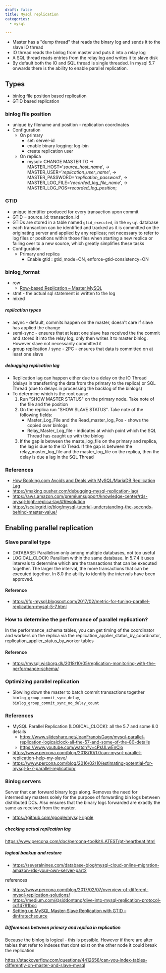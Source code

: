 ```yaml
---
draft: false
title: Mysql replication
categories:
  - mysql

---
```


* Master has a "dump thread" that reads the binary log and sends it to the slave IO thread
* IO thread reads the binlog from master and puts it into a relay log
* A SQL thread reads entries from the relay log and writes it to slave disk
* By default both the IO and SQL thread is single threaded. In mysql 5.7 onwards there is the ability to enable parallel replication.


## Types

* binlog file position based replication
* GTID based replication

### binlog file position

* unique by filename and position - replication coordinates
* Configuration
    * On primary
        * set: server-id
        * enable binary logging: log-bin
        * create replication user
    * On replica
        * mysql> CHANGE MASTER TO -> MASTER\_HOST='*source\_host\_name*', -> MASTER\_USER='*replication\_user\_name*', -> MASTER\_PASSWORD='*replication\_password*', -> MASTER\_LOG\_FILE='*recorded\_log\_file\_name*', -> MASTER\_LOG\_POS=*recorded\_log\_position*;

### GTID

* unique identifier produced for every transaction upon commit
* GTID = source\_id: transaction\_id
* GTIDs are stored in a table named `gtid_executed`, in the `mysql` database
* each transaction can be identified and tracked as it is committed on the originating server and applied by any replicas; not necessary to refer to log files or positions within those files when starting a new replica or failing over to a new source, which greatly simplifies these tasks
* Configuration
    * Primary and replica
        * Enable gtid : gtid\_mode=ON, enforce-gtid-consistency=ON

### binlog\_format

* row
    * [Row-based Replication – Master MySQL](http://www.tocker.ca/2013/09/04/row-based-replication.html)
* stmt - the actual sql statement is written to the log
* mixed

##### replication types

* async - default, commits happen on the master, doesn't care if slave has applied the change
* semi-sync - ensures that at least one slave has received the the commit and stored it into the relay log, only then writes it to master binlog. However slave not necessarily committed it
* group replication / sync - 2PC - ensures that data is committed on at least one slave

##### debugging replication lag

* Replication lag can happen either due to a delay on the IO Thread (delays in transferring the data from the primary to the replica) or SQL Thread (due to delays in processing the backlog of the binlogs)
* To determine which is the root cause
    1.  Run "SHOW MASTER STATUS" on the primary node. Take note of the file and the position
    2.  On the replica run "SHOW SLAVE STATUS". Take note of the following fields:
        - Master_Log_File and the Read_master_log_Pos - shows the copied over binlogs
        - Relay_Master_Log_file - indicates at which point which the SQL Thread has caught up with the binlog
    3. If the gap is between the maste_log_file on the primary and replica, the lag is due to the IO Tread. If the gap is between the relay_master_log_file and the master_log_file on the replica, then the delay is due a lag in the SQL Thread

### References
* [How Booking.com Avoids and Deals with MySQL/MariaDB Replication Lag](https://www.youtube.com/watch?v=9caro2QNcww)
* https://making.pusher.com/debugging-mysql-replication-lag/
* https://aws.amazon.com/premiumsupport/knowledge-center/rds-mysql-high-replica-lag/#Resolution
* https://scalegrid.io/blog/mysql-tutorial-understanding-the-seconds-behind-master-value/

## Enabling parallel replication

### Slave parallel type
  - DATABASE: Parallelism only among multiple databases, not too useful
  - LOGICAL_CLOCK: Parallism within the same database. In 5.7.4 it uses intervals to determine which are the transactions that can be executed together. The larger the interval, the more transactions that can be executed together. In 8.0 the ability to identify the intervals have been approved.

#### Reference
* https://jfg-mysql.blogspot.com/2017/02/metric-for-tuning-parallel-replication-mysql-5-7.html

### How to determine the performance of parallel replication?

In the performance_schema tables, you can get timing of the coordinator and workers on the replica via the replication_applier_status_by_coordinator, replication_applier_status_by_worker tables

#### Reference
- https://mysql.wisborg.dk/2018/10/05/replication-monitoring-with-the-performance-schema/





### Optimizing parallel replication
- Slowling down the master to batch commit transactions together `binlog_group_commit_sync_delay`, `binlog_group_commit_sync_no_delay_count`

### References
- MySQL Parallel Replication (LOGICAL_CLOCK): all the 5.7 and some 8.0 details
  - https://www.slideshare.net/JeanFranoisGagn/mysql-parallel-replication-logicalclock-all-the-57-and-some-of-the-80-details
  - https://www.youtube.com/watch?v=cPsULwEnCio
- https://www.percona.com/blog/2018/10/17/can-mysql-parallel-replication-help-my-slave/
- https://www.percona.com/blog/2016/02/10/estimating-potential-for-mysql-5-7-parallel-replication/



### Binlog servers 
Server that can forward binary logs along. Removes the need for intermediary masters solely for the purpose of forwarding bin logs between distributed DCs. Also ensures that the binary logs forwarded are exactly the same as received from the master.

- https://github.com/google/mysql-ripple

##### checking actual replication lag

https://www.percona.com/doc/percona-toolkit/LATEST/pt-heartbeat.html

##### logical backup and restore

* https://severalnines.com/database-blog/mysql-cloud-online-migration-amazon-rds-your-own-server-part2

references

* https://www.percona.com/blog/2017/02/07/overview-of-different-mysql-replication-solutions/
* https://medium.com/@siddontang/dive-into-mysql-replication-protocol-cd14791bcc
* [Setting up MySQL Master-Slave Replication with GTID – dinfratechsource](https://dinfratechsource.com/2019/05/14/setting-up-mysql-master-slave-replication-with-gtid/)

##### Differences between primary and replica in replication

Because the binlog is logical - this is possible. However if there are alter tables that refer to indexes that dont exist on the other node it could break the replication

https://stackoverflow.com/questions/4412656/can-you-index-tables-differently-on-master-and-slave-mysql
